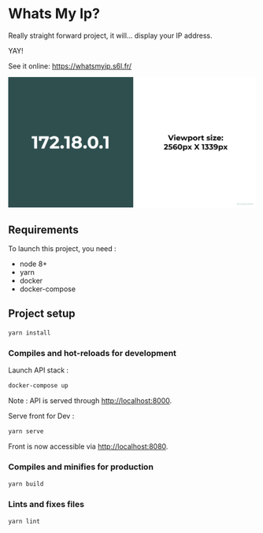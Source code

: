 # Whats My Ip?

Really straight forward project, it will... display your IP address.

YAY!

See it online: <https://whatsmyip.s6l.fr/>

![preview](https://github.com/thomas-leroy/whatsMyIp/blob/master/screenshot.png?raw=true)

## Requirements

To launch this project, you need :

- node 8+
- yarn
- docker
- docker-compose

## Project setup

```bash
yarn install
```

### Compiles and hot-reloads for development

Launch API stack :

```bash
docker-compose up
```

Note : API is served through <http://localhost:8000>.

Serve front for Dev :

```bash
yarn serve
```

Front is now accessible via <http://localhost:8080>.

### Compiles and minifies for production

```bash
yarn build
```

### Lints and fixes files

```bash
yarn lint
```
